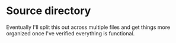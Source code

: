 # Source directory

Eventually I'll split this out across multiple files and get things more organized
once I've verified everything is functional.